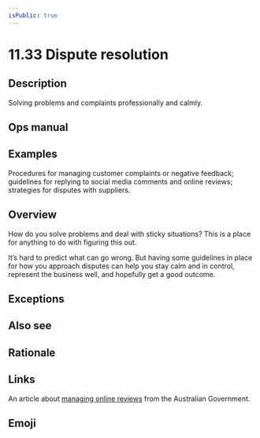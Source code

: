 ```yaml
---
isPublic: true
---
```


# 11.33 Dispute resolution

## Description

Solving problems and complaints professionally and calmly.

## Ops manual

## Examples

Procedures for managing customer complaints or negative feedback; guidelines for replying to social media comments and online reviews; strategies for disputes with suppliers.

## Overview

How do you solve problems and deal with sticky situations? This is a place for anything to do with figuring this out.

It’s hard to predict what can go wrong. But having some guidelines in place for how you approach disputes can help you stay calm and in control, represent the business well, and hopefully get a good outcome.

## Exceptions

## Also see

## Rationale

## Links

An article about [managing online reviews](https://business.gov.au/online-and-digital/online-reviews) from the Australian Government.

## Emoji
